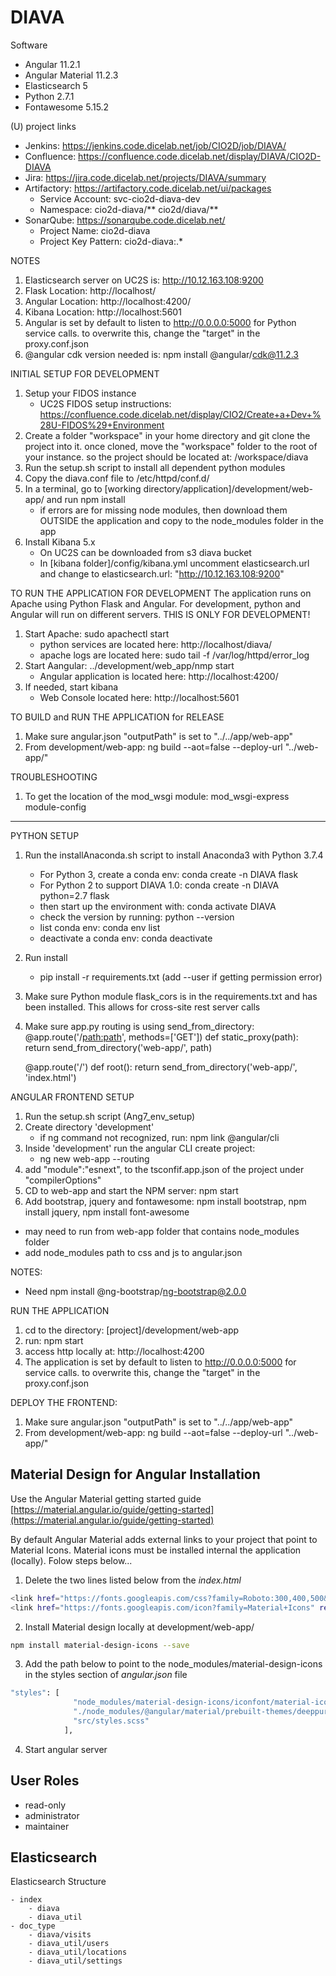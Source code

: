 # DIAVA

Software
* Angular 11.2.1
* Angular Material 11.2.3
* Elasticsearch 5
* Python 2.7.1
* Fontawesome 5.15.2

(U) project links
* Jenkins: https://jenkins.code.dicelab.net/job/CIO2D/job/DIAVA/
* Confluence: https://confluence.code.dicelab.net/display/DIAVA/CIO2D-DIAVA
* Jira: https://jira.code.dicelab.net/projects/DIAVA/summary
* Artifactory: https://artifactory.code.dicelab.net/ui/packages
    * Service Account:  svc-cio2d-diava-dev
    * Namespace:  cio2d-diava/**
                  cio2d/diava/**
* SonarQube: https://sonarqube.code.dicelab.net/
    * Project Name:  cio2d-diava
    * Project Key Pattern: cio2d-diava:.* 

NOTES
1. Elasticsearch server on UC2S is: http://10.12.163.108:9200
2. Flask Location: http://localhost/
3. Angular Location: http://localhost:4200/
4. Kibana Location: http://localhost:5601
5. Angular is set by default to listen to http://0.0.0.0:5000 for Python service calls. to overwrite this, change the "target" in the proxy.conf.json
6. @angular cdk version needed is: npm install @angular/cdk@11.2.3

INITIAL SETUP FOR DEVELOPMENT
1. Setup your FIDOS instance
    - UC2S FIDOS setup instructions: https://confluence.code.dicelab.net/display/CIO2/Create+a+Dev+%28U-FIDOS%29+Environment
2. Create a folder "workspace" in your home directory and git clone the project into it. once cloned, move the "workspace" folder to the root of your instance.  so the project should be located at: /workspace/diava
3. Run the setup.sh script to install all dependent python modules
4. Copy the diava.conf file to /etc/httpd/conf.d/
5. In a terminal, go to [working directory/application]/development/web-app/ and run npm install
    - if errors are for missing node modules, then download them OUTSIDE the application and copy to the node_modules folder in the app
6. Install Kibana 5.x
    - On UC2S can be downloaded from s3 diava bucket
    - In [kibana folder]/config/kibana.yml uncomment elasticsearch.url and change to elasticsearch.url: "http://10.12.163.108:9200"


TO RUN THE APPLICATION FOR DEVELOPMENT
The application runs on Apache using Python Flask and Angular.  For development, python and Angular will run on different servers. THIS IS ONLY FOR DEVELOPMENT!
1. Start Apache: sudo apachectl start
    - python services are located here: http://localhost/diava/
    - apache logs are located here: sudo tail -f /var/log/httpd/error_log
2. Start Aangular: ../development/web_app/nmp start
    - Angular application is located here: http://localhost:4200/
3. If needed, start kibana
    - Web Console located here: http://localhost:5601


TO BUILD and RUN THE APPLICATION for RELEASE
1. Make sure angular.json "outputPath" is set to "../../app/web-app"
2. From development/web-app: ng build --aot=false --deploy-url "../web-app/"


TROUBLESHOOTING

1. To get the location of the mod_wsgi module: mod_wsgi-express module-config


************************************************
PYTHON SETUP
1. Run the installAnaconda.sh script to install Anaconda3 with Python 3.7.4
    - For Python 3, create a conda env: conda create -n DIAVA flask
    - For Python 2 to support DIAVA 1.0: conda create -n DIAVA python=2.7 flask
    - then start up the environment with: conda activate DIAVA
    - check the version by running: python --version
    - list conda env: conda env list
    - deactivate a conda env: conda deactivate
2. Run install
    - pip install -r requirements.txt (add --user if getting permission error)
2. Make sure Python module flask_cors is in the requirements.txt and has been installed. This allows for cross-site rest server calls
3. Make sure app.py routing is using send_from_directory:
    @app.route('/<path:path>', methods=['GET'])
    def static_proxy(path):
        return send_from_directory('web-app/', path)

    @app.route('/')
    def root(): return send_from_directory('web-app/', 'index.html')

ANGULAR FRONTEND SETUP
1. Run the setup.sh script (Ang7_env_setup)
2. Create directory 'development'
    - if ng command not recognized, run: npm link @angular/cli
3. Inside 'development' run the angular CLI create project:
    - ng new web-app --routing
4. add "module":"esnext", to the tsconfif.app.json of the project under "compilerOptions"
5. CD to web-app and start the NPM server: npm start
6. Add bootstrap, jquery and fontawesome: npm install bootstrap, npm install jquery, npm install font-awesome
  - may need to run from web-app folder that contains node_modules folder
  - add node_modules path to css and js to angular.json

NOTES:
* Need npm install @ng-bootstrap/ng-bootstrap@2.0.0


RUN THE APPLICATION
1. cd to the directory: [project]/development/web-app
2. run: npm start
3. access http locally at: http://localhost:4200
4. The application is set by default to listen to http://0.0.0.0:5000 for service calls. to overwrite this, change the "target" in the proxy.conf.json

DEPLOY THE FRONTEND:
1. Make sure angular.json "outputPath" is set to "../../app/web-app"
2. From development/web-app: ng build --aot=false --deploy-url "../web-app/"

## Material Design for Angular Installation

Use the Angular Material getting started guide [https://material.angular.io/guide/getting-started](https://material.angular.io/guide/getting-started)

By default Angular Material adds external links to your project that point to Material Icons. Material icons must be installed internal the application (locally). Folow steps below...
1. Delete the two lines listed below from the *index.html*
```bash
<link href="https://fonts.googleapis.com/css?family=Roboto:300,400,500&display=swap" rel="stylesheet">
<link href="https://fonts.googleapis.com/icon?family=Material+Icons" rel="stylesheet">
```
2. Install Material design locally at development/web-app/
```bash
npm install material-design-icons --save
```
3. Add the path below to point to the node_modules/material-design-icons in the styles section of *angular.json* file
```bash
"styles": [
              "node_modules/material-design-icons/iconfont/material-icons.css",
              "./node_modules/@angular/material/prebuilt-themes/deeppurple-amber.css",
              "src/styles.scss"
            ],
```
4. Start angular server

## User Roles
* read-only
* administrator
* maintainer

## Elasticsearch

Elasticsearch Structure
```
- index
    - diava
    - diava_util
- doc_type
    - diava/visits
    - diava_util/users
    - diava_util/locations
    - diava_util/settings
```
